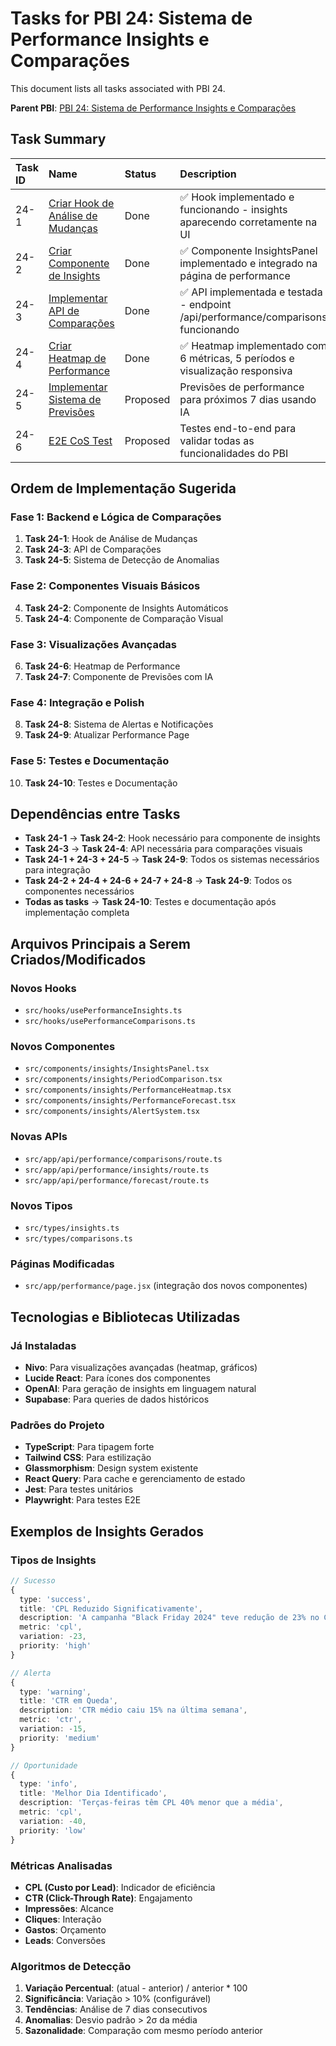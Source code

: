# Tasks for PBI 24: Sistema de Performance Insights e Comparações

This document lists all tasks associated with PBI 24.

**Parent PBI**: [PBI 24: Sistema de Performance Insights e Comparações](./prd.md)

## Task Summary

| Task ID | Name | Status | Description |
| :------ | :--------------------------------------- | :------- | :--------------------------------- |
| 24-1 | [Criar Hook de Análise de Mudanças](./24-1.md) | Done | ✅ Hook implementado e funcionando - insights aparecendo corretamente na UI |
| 24-2 | [Criar Componente de Insights](./24-2.md) | Done | ✅ Componente InsightsPanel implementado e integrado na página de performance |
| 24-3 | [Implementar API de Comparações](./24-3.md) | Done | ✅ API implementada e testada - endpoint /api/performance/comparisons funcionando |
| 24-4 | [Criar Heatmap de Performance](./24-4.md) | Done | ✅ Heatmap implementado com 6 métricas, 5 períodos e visualização responsiva |
| 24-5 | [Implementar Sistema de Previsões](./24-5.md) | Proposed | Previsões de performance para próximos 7 dias usando IA |
| 24-6 | [E2E CoS Test](./24-6.md) | Proposed | Testes end-to-end para validar todas as funcionalidades do PBI |

## Ordem de Implementação Sugerida

### Fase 1: Backend e Lógica de Comparações
1. **Task 24-1**: Hook de Análise de Mudanças
2. **Task 24-3**: API de Comparações
3. **Task 24-5**: Sistema de Detecção de Anomalias

### Fase 2: Componentes Visuais Básicos
4. **Task 24-2**: Componente de Insights Automáticos
5. **Task 24-4**: Componente de Comparação Visual

### Fase 3: Visualizações Avançadas
6. **Task 24-6**: Heatmap de Performance
7. **Task 24-7**: Componente de Previsões com IA

### Fase 4: Integração e Polish
8. **Task 24-8**: Sistema de Alertas e Notificações
9. **Task 24-9**: Atualizar Performance Page

### Fase 5: Testes e Documentação
10. **Task 24-10**: Testes e Documentação

## Dependências entre Tasks

- **Task 24-1** → **Task 24-2**: Hook necessário para componente de insights
- **Task 24-3** → **Task 24-4**: API necessária para comparações visuais
- **Task 24-1 + 24-3 + 24-5** → **Task 24-9**: Todos os sistemas necessários para integração
- **Task 24-2 + 24-4 + 24-6 + 24-7 + 24-8** → **Task 24-9**: Todos os componentes necessários
- **Todas as tasks** → **Task 24-10**: Testes e documentação após implementação completa

## Arquivos Principais a Serem Criados/Modificados

### Novos Hooks
- `src/hooks/usePerformanceInsights.ts`
- `src/hooks/usePerformanceComparisons.ts`

### Novos Componentes
- `src/components/insights/InsightsPanel.tsx`
- `src/components/insights/PeriodComparison.tsx`
- `src/components/insights/PerformanceHeatmap.tsx`
- `src/components/insights/PerformanceForecast.tsx`
- `src/components/insights/AlertSystem.tsx`

### Novas APIs
- `src/app/api/performance/comparisons/route.ts`
- `src/app/api/performance/insights/route.ts`
- `src/app/api/performance/forecast/route.ts`

### Novos Tipos
- `src/types/insights.ts`
- `src/types/comparisons.ts`

### Páginas Modificadas
- `src/app/performance/page.jsx` (integração dos novos componentes)

## Tecnologias e Bibliotecas Utilizadas

### Já Instaladas
- **Nivo**: Para visualizações avançadas (heatmap, gráficos)
- **Lucide React**: Para ícones dos componentes
- **OpenAI**: Para geração de insights em linguagem natural
- **Supabase**: Para queries de dados históricos

### Padrões do Projeto
- **TypeScript**: Para tipagem forte
- **Tailwind CSS**: Para estilização
- **Glassmorphism**: Design system existente
- **React Query**: Para cache e gerenciamento de estado
- **Jest**: Para testes unitários
- **Playwright**: Para testes E2E

## Exemplos de Insights Gerados

### Tipos de Insights
```typescript
// Sucesso
{
  type: 'success',
  title: 'CPL Reduzido Significativamente',
  description: 'A campanha "Black Friday 2024" teve redução de 23% no CPL ontem vs dia anterior',
  metric: 'cpl',
  variation: -23,
  priority: 'high'
}

// Alerta
{
  type: 'warning',
  title: 'CTR em Queda',
  description: 'CTR médio caiu 15% na última semana',
  metric: 'ctr',
  variation: -15,
  priority: 'medium'
}

// Oportunidade
{
  type: 'info',
  title: 'Melhor Dia Identificado',
  description: 'Terças-feiras têm CPL 40% menor que a média',
  metric: 'cpl',
  variation: -40,
  priority: 'low'
}
```

### Métricas Analisadas
- **CPL (Custo por Lead)**: Indicador de eficiência
- **CTR (Click-Through Rate)**: Engajamento
- **Impressões**: Alcance
- **Cliques**: Interação
- **Gastos**: Orçamento
- **Leads**: Conversões

### Algoritmos de Detecção
1. **Variação Percentual**: (atual - anterior) / anterior * 100
2. **Significância**: Variação > 10% (configurável)
3. **Tendências**: Análise de 7 dias consecutivos
4. **Anomalias**: Desvio padrão > 2σ da média
5. **Sazonalidade**: Comparação com mesmo período anterior 